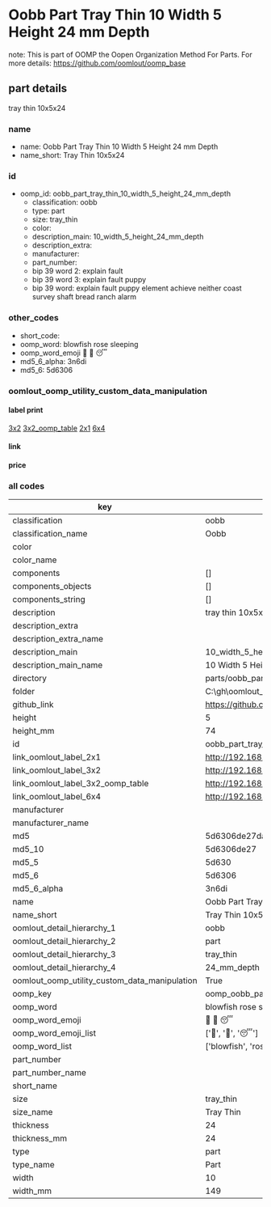 # Oobb Part Tray Thin 10 Width 5 Height 24 mm Depth  

note: This is part of OOMP the Oopen Organization Method For Parts. For more details: https://github.com/oomlout/oomp_base

##  part details
  



tray thin 10x5x24



### name
* name: Oobb Part Tray Thin 10 Width 5 Height 24 mm Depth
* name_short: Tray Thin 10x5x24 
### id
* oomp_id: oobb_part_tray_thin_10_width_5_height_24_mm_depth
  * classification: oobb
  * type: part
  * size: tray_thin
  * color: 
  * description_main: 10_width_5_height_24_mm_depth
  * description_extra: 
  * manufacturer: 
  * part_number: 
  * bip 39 word 2: explain fault
  * bip 39 word 3: explain fault puppy
  * bip 39 word: explain fault puppy element achieve neither coast survey shaft bread ranch alarm

### other_codes
* short_code: 
* oomp_word: blowfish rose sleeping
* oomp_word_emoji :blowfish: :rose: :sleeping:
* md5_6_alpha: 3n6di
* md5_6: 5d6306






### oomlout_oomp_utility_custom_data_manipulation
#### label print
[3x2](http://192.168.1.245:1112/?label=oomp%203n6di)
[3x2_oomp_table](http://192.168.1.108:1112/?label=oomp%203n6di)
[2x1](http://192.168.1.242:1112/?label=oomp%203n6di)
[6x4](http://192.168.1.55:1112/?label=oomp%203n6di)    

#### link

                              

#### price







### all codes 
| key | value |  
| --- | --- |  
| classification | oobb |  
| classification_name | Oobb |  
| color |  |  
| color_name |  |  
| components | [] |  
| components_objects | [] |  
| components_string | [] |  
| description | tray thin 10x5x24 |  
| description_extra |  |  
| description_extra_name |  |  
| description_main | 10_width_5_height_24_mm_depth |  
| description_main_name | 10 Width 5 Height 24 mm Depth |  
| directory | parts/oobb_part_tray_thin_10_width_5_height_24_mm_depth |  
| folder | C:\gh\oomlout_oobb_version_4_generated_parts\parts\oobb_part_tray_thin_10_width_5_height_24_mm_depth |  
| github_link | https://github.com/oomlout/oomlout_oomp_part_src/tree/main/parts/oobb_part_tray_thin_10_width_5_height_24_mm_depth |  
| height | 5 |  
| height_mm | 74 |  
| id | oobb_part_tray_thin_10_width_5_height_24_mm_depth |  
| link_oomlout_label_2x1 | http://192.168.1.242:1112/?label=oomp%203n6di |  
| link_oomlout_label_3x2 | http://192.168.1.245:1112/?label=oomp%203n6di |  
| link_oomlout_label_3x2_oomp_table | http://192.168.1.108:1112/?label=oomp%203n6di |  
| link_oomlout_label_6x4 | http://192.168.1.55:1112/?label=oomp%203n6di |  
| manufacturer |  |  
| manufacturer_name |  |  
| md5 | 5d6306de27daa59a5080e47b5c14fa84 |  
| md5_10 | 5d6306de27 |  
| md5_5 | 5d630 |  
| md5_6 | 5d6306 |  
| md5_6_alpha | 3n6di |  
| name | Oobb Part Tray Thin 10 Width 5 Height 24 mm Depth |  
| name_short | Tray Thin 10x5x24  |  
| oomlout_detail_hierarchy_1 | oobb |  
| oomlout_detail_hierarchy_2 | part |  
| oomlout_detail_hierarchy_3 | tray_thin |  
| oomlout_detail_hierarchy_4 | 24_mm_depth |  
| oomlout_oomp_utility_custom_data_manipulation | True |  
| oomp_key | oomp_oobb_part_tray_thin_10_width_5_height_24_mm_depth |  
| oomp_word | blowfish rose sleeping |  
| oomp_word_emoji | :blowfish: :rose: :sleeping: |  
| oomp_word_emoji_list | [':blowfish:', ':rose:', ':sleeping:'] |  
| oomp_word_list | ['blowfish', 'rose', 'sleeping'] |  
| part_number |  |  
| part_number_name |  |  
| short_name |  |  
| size | tray_thin |  
| size_name | Tray Thin |  
| thickness | 24 |  
| thickness_mm | 24 |  
| type | part |  
| type_name | Part |  
| width | 10 |  
| width_mm | 149 |  
